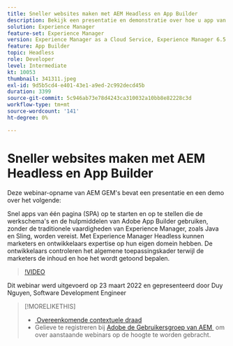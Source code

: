 ```yaml
---
title: Sneller websites maken met AEM Headless en App Builder
description: Bekijk een presentatie en demonstratie over hoe u app van één pagina (SPA) snel kunt opstarten en implementeren met Adobe App Builder-workflows.
solution: Experience Manager
feature-set: Experience Manager
version: Experience Manager as a Cloud Service, Experience Manager 6.5
feature: App Builder
topic: Headless
role: Developer
level: Intermediate
kt: 10053
thumbnail: 341311.jpeg
exl-id: 9d5b5cd4-e401-43e1-a9ed-2c992decd45b
duration: 3399
source-git-commit: 5c946ab73e78d4243ca310032a10bb8e82228c3d
workflow-type: tm+mt
source-wordcount: '141'
ht-degree: 0%

---
```


# Sneller websites maken met AEM Headless en App Builder

Deze webinar-opname van AEM GEM&#39;s bevat een presentatie en een demo over het volgende:

Snel apps van één pagina (SPA) op te starten en op te stellen die de werkschema&#39;s en de hulpmiddelen van Adobe App Builder gebruiken, zonder de traditionele vaardigheden van Experience Manager, zoals Java en Sling, worden vereist. Met Experience Manager Headless kunnen marketers en ontwikkelaars expertise op hun eigen domein hebben. De ontwikkelaars controleren het algemene toepassingskader terwijl de marketers de inhoud en hoe het wordt getoond bepalen.

>[!VIDEO](https://video.tv.adobe.com/v/341311/?quality=12&learn=on)

Dit webinar werd uitgevoerd op 23 maart 2022 en gepresenteerd door Duy Nguyen, Software Development Engineer

>[!MORELIKETHIS]
>
>* [&#x200B; Overeenkomende contextuele draad &#x200B;](https://adobe.ly/3LkSWdm)
>* Gelieve te registreren bij [&#x200B; Adobe de Gebruikersgroep van AEM &#x200B;](https://aem-augs.adobe.com/) om over aanstaande webinars op de hoogte te worden gebracht.


<!-- >>* [Corresponding Adobe Experience Manager User Group Event page](https://aem-augs.adobe.com/details/adobe-experience-manager-aem-learning-chapter-presents-aem-gems-build-sites-faster-with-aem-headless-and-app-builder/) -->
